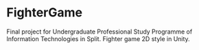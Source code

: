 # FighterGame
Final project for Undergraduate Professional Study Programme of Information Technologies in Split. Fighter game 2D style in Unity.

